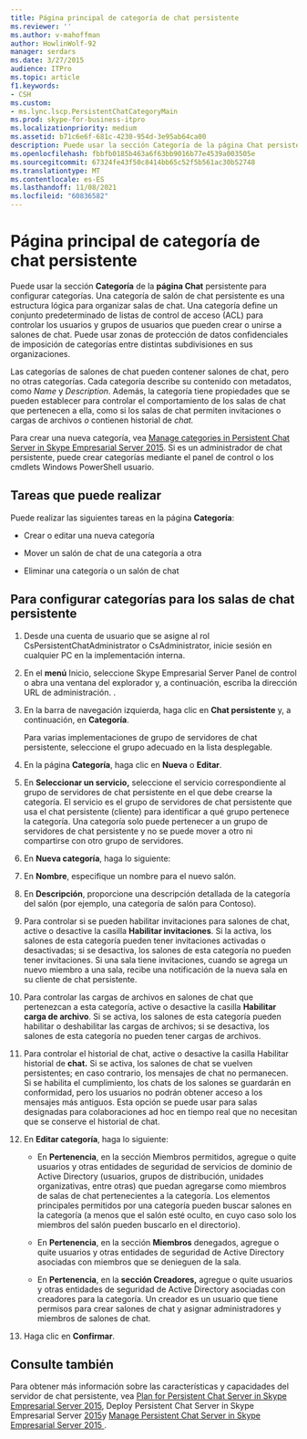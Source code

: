 ```yaml
---
title: Página principal de categoría de chat persistente
ms.reviewer: ''
ms.author: v-mahoffman
author: HowlinWolf-92
manager: serdars
ms.date: 3/27/2015
audience: ITPro
ms.topic: article
f1.keywords:
- CSH
ms.custom:
- ms.lync.lscp.PersistentChatCategoryMain
ms.prod: skype-for-business-itpro
ms.localizationpriority: medium
ms.assetid: b71c6e6f-681c-4230-954d-3e95ab64ca00
description: Puede usar la sección Categoría de la página Chat persistente para configurar categorías. Una categoría de salón de chat persistente es una estructura lógica para organizar salas de chat. Una categoría define un conjunto predeterminado de listas de control de acceso (ACL) para controlar los usuarios y grupos de usuarios que pueden crear o unirse a salones de chat. Puede usar zonas de protección de datos confidenciales de imposición de categorías entre distintas subdivisiones en sus organizaciones.
ms.openlocfilehash: fbbfb0185b463a6f63bb9016b77e4539a003505e
ms.sourcegitcommit: 67324fe43f50c8414bb65c52f5b561ac30b52748
ms.translationtype: MT
ms.contentlocale: es-ES
ms.lasthandoff: 11/08/2021
ms.locfileid: "60836582"
---
```

# <a name="persistent-chat-category-main-page"></a>Página principal de categoría de chat persistente
 
Puede usar la sección **Categoría** de la **página Chat** persistente para configurar categorías. Una categoría de salón de chat persistente es una estructura lógica para organizar salas de chat. Una categoría define un conjunto predeterminado de listas de control de acceso (ACL) para controlar los usuarios y grupos de usuarios que pueden crear o unirse a salones de chat. Puede usar zonas de protección de datos confidenciales de imposición de categorías entre distintas subdivisiones en sus organizaciones.
  
Las categorías de salones de chat pueden contener salones de chat, pero no otras categorías. Cada categoría describe su contenido con metadatos, como  _Name_ y _Description_. Además, la categoría tiene propiedades que se pueden establecer para controlar el comportamiento de los  salas de chat que pertenecen a ella, como si los salas de chat permiten invitaciones o cargas de archivos _o_ contienen historial de _chat._
  
Para crear una nueva categoría, vea [Manage categories in Persistent Chat Server in Skype Empresarial Server 2015](../../manage/persistent-chat/categories.md). Si es un administrador de chat persistente, puede crear categorías mediante el panel de control o los cmdlets Windows PowerShell usuario.
  
## <a name="tasks-that-you-can-perform"></a>Tareas que puede realizar

Puede realizar las siguientes tareas en la página **Categoría**:
  
- Crear o editar una nueva categoría
    
- Mover un salón de chat de una categoría a otra
    
- Eliminar una categoría o un salón de chat
    
## <a name="to-configure-categories-for-persistent-chat-rooms"></a>Para configurar categorías para los salas de chat persistente

1. Desde una cuenta de usuario que se asigne al rol CsPersistentChatAdministrator o CsAdministrator, inicie sesión en cualquier PC en la implementación interna.
    
2. En el **menú** Inicio, seleccione Skype Empresarial Server Panel de control o abra una ventana del explorador y, a continuación, escriba la dirección URL de administración. .
    
3. En la barra de navegación izquierda, haga clic en **Chat persistente** y, a continuación, en **Categoría**.
    
    Para varias implementaciones de grupo de servidores de chat persistente, seleccione el grupo adecuado en la lista desplegable.
    
4. En la página **Categoría**, haga clic en **Nueva** o **Editar**.
    
5. En **Seleccionar un servicio,** seleccione el servicio correspondiente al grupo de servidores de chat persistente en el que debe crearse la categoría. El servicio es el grupo de servidores de chat persistente que usa el chat persistente (cliente) para identificar a qué grupo pertenece la categoría. Una categoría solo puede pertenecer a un grupo de servidores de chat persistente y no se puede mover a otro ni compartirse con otro grupo de servidores.
    
6. En **Nueva categoría**, haga lo siguiente:
    
7. En **Nombre**, especifique un nombre para el nuevo salón.
    
8. En  **Descripción**, proporcione una descripción detallada de la categoría del salón (por ejemplo, una categoría de salón para Contoso).
    
9. Para controlar si se pueden habilitar invitaciones para salones de chat, active o desactive la casilla **Habilitar invitaciones**. Si la activa, los salones de esta categoría pueden tener invitaciones activadas o desactivadas; si se desactiva, los salones de esta categoría no pueden tener invitaciones. Si una sala tiene invitaciones, cuando se agrega un nuevo miembro a una sala, recibe una notificación de la nueva sala en su cliente de chat persistente.
    
10. Para controlar las cargas de archivos en salones de chat que pertenezcan a esta categoría, active o desactive la casilla **Habilitar carga de archivo**. Si se activa, los salones de esta categoría pueden habilitar o deshabilitar las cargas de archivos; si se desactiva, los salones de esta categoría no pueden tener cargas de archivos.
    
11. Para controlar el historial de chat, active o desactive la casilla Habilitar historial de **chat.** Si se activa, los salones de chat se vuelven persistentes; en caso contrario, los mensajes de chat no permanecen. Si se habilita el cumplimiento, los chats de los salones se guardarán en conformidad, pero los usuarios no podrán obtener acceso a los mensajes más antiguos. Esta opción se puede usar para salas designadas para colaboraciones ad hoc en tiempo real que no necesitan que se conserve el historial de chat.
    
12. En **Editar categoría**, haga lo siguiente:
    
    - En **Pertenencia**,  en la sección Miembros permitidos, agregue o quite usuarios y otras entidades de seguridad de servicios de dominio de Active Directory (usuarios, grupos de distribución, unidades organizativas, entre otras) que puedan agregarse como miembros de salas de chat pertenecientes a la categoría. Los elementos principales permitidos por una categoría pueden buscar salones en la categoría (a menos que el salón esté oculto, en cuyo caso solo los miembros del salón pueden buscarlo en el directorio).
    
    - En **Pertenencia**, en la sección **Miembros** denegados, agregue o quite usuarios y otras entidades de seguridad de Active Directory asociadas con miembros que se denieguen de la sala.
    
    - En **Pertenencia**, en la **sección Creadores,** agregue o quite usuarios y otras entidades de seguridad de Active Directory asociadas con creadores para la categoría. Un creador es un usuario que tiene permisos para crear salones de chat y asignar administradores y miembros de salones de chat.
    
13. Haga clic en **Confirmar**.
    
## <a name="see-also"></a>Consulte también

Para obtener más información sobre las características y capacidades del servidor de chat persistente, vea [Plan for Persistent Chat Server in Skype Empresarial Server 2015](../../plan-your-deployment/persistent-chat-server/persistent-chat-server.md), Deploy Persistent Chat Server in Skype Empresarial Server [2015](../../deploy/deploy-persistent-chat-server/deploy-persistent-chat-server.md)y [Manage Persistent Chat Server in Skype Empresarial Server 2015 ](../../manage/persistent-chat/persistent-chat.md).
  

